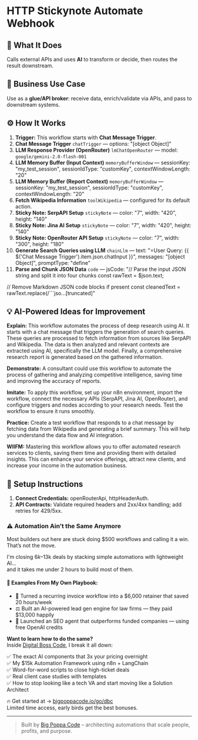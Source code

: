 # HTTP Stickynote Automate Webhook
  ## 🚀 What It Does
  Calls external APIs and uses **AI** to transform or decide, then routes the result downstream.
  
  ## 💼 Business Use Case
  Use as a **glue/API broker**: receive data, enrich/validate via APIs, and pass to downstream systems.
  
  ## ⚙️ How It Works
  1. **Trigger:** This workflow starts with **Chat Message Trigger**.
  2. **Chat Message Trigger** `chatTrigger` — options: "[object Object]"
3. **LLM Response Provider (OpenRouter)** `lmChatOpenRouter` — model: `google/gemini-2.0-flash-001`
4. **LLM Memory Buffer (Input Context)** `memoryBufferWindow` — sessionKey: "my_test_session", sessionIdType: "customKey", contextWindowLength: "20"
5. **LLM Memory Buffer (Report Context)** `memoryBufferWindow` — sessionKey: "my_test_session", sessionIdType: "customKey", contextWindowLength: "20"
6. **Fetch Wikipedia Information** `toolWikipedia` — configured for its default action.
7. **Sticky Note: SerpAPI Setup** `stickyNote` — color: "7", width: "420", height: "140"
8. **Sticky Note: Jina AI Setup** `stickyNote` — color: "7", width: "420", height: "140"
9. **Sticky Note: OpenRouter API Setup** `stickyNote` — color: "7", width: "300", height: "180"
10. **Generate Search Queries using LLM** `chainLlm` — text: "=User Query: {{ $('Chat Message Trigger').item.json.chatInput }}", messages: "[object Object]", promptType: "define"
11. **Parse and Chunk JSON Data** `code` — jsCode: "// Parse the input JSON string and split it into four chunks
const rawText = $json.text;

// Remove Markdown JSON code blocks if present
const cleanedText = rawText.replace(/```jso…[truncated]"
  
  ## 💡 AI-Powered Ideas for Improvement
  **Explain:** This workflow automates the process of deep research using AI. It starts with a chat message that triggers the generation of search queries. These queries are processed to fetch information from sources like SerpAPI and Wikipedia. The data is then analyzed and relevant contexts are extracted using AI, specifically the LLM model. Finally, a comprehensive research report is generated based on the gathered information.

**Demonstrate:** A consultant could use this workflow to automate the process of gathering and analyzing competitive intelligence, saving time and improving the accuracy of reports.

**Imitate:** To apply this workflow, set up your n8n environment, import the workflow, connect the necessary APIs (SerpAPI, Jina AI, OpenRouter), and configure triggers and nodes according to your research needs. Test the workflow to ensure it runs smoothly.

**Practice:** Create a test workflow that responds to a chat message by fetching data from Wikipedia and generating a brief summary. This will help you understand the data flow and AI integration.

**WIIFM:** Mastering this workflow allows you to offer automated research services to clients, saving them time and providing them with detailed insights. This can enhance your service offerings, attract new clients, and increase your income in the automation business.
  
  ## 🔧 Setup Instructions
  1. **Connect Credentials:** openRouterApi, httpHeaderAuth.
2. **API Contracts:** Validate required headers and 2xx/4xx handling; add retries for 429/5xx.
  
### ⚠️ Automation Ain’t the Same Anymore

Most builders out here are stuck doing $500 workflows and calling it a win.  
That’s not the move.  

I'm closing $6k–$13k deals by stacking simple automations with lightweight AI...  
and it takes me under 2 hours to build most of them.

#### 🧠 Examples From My Own Playbook:
- 🔁 Turned a recurring invoice workflow into a $6,000 retainer that saved 20 hours/week  
- ⚖️ Built an AI-powered lead gen engine for law firms — they paid $13,000 happily  
- 🚀 Launched an SEO agent that outperforms funded companies — using free OpenAI credits  

**Want to learn how to do the same?**  
Inside [Digital Boss Code](https://bigpoppacode.io/go/dbc), I break it all down:

✅ The exact AI components that 3x your pricing overnight  
✅ My $15k Automation Framework using n8n + LangChain  
✅ Word-for-word scripts to close high-ticket deals  
✅ Real client case studies with templates  
✅ How to stop looking like a tech VA and start moving like a Solution Architect  

🔥 Get started at → [bigpoppacode.io/go/dbc](https://bigpoppacode.io/go/dbc)  
Limited time access, early birds get the best bonuses.

---
> Built by [Big Poppa Code](https://bigpoppacode.io) – architecting automations that scale people, profits, and purpose.
  